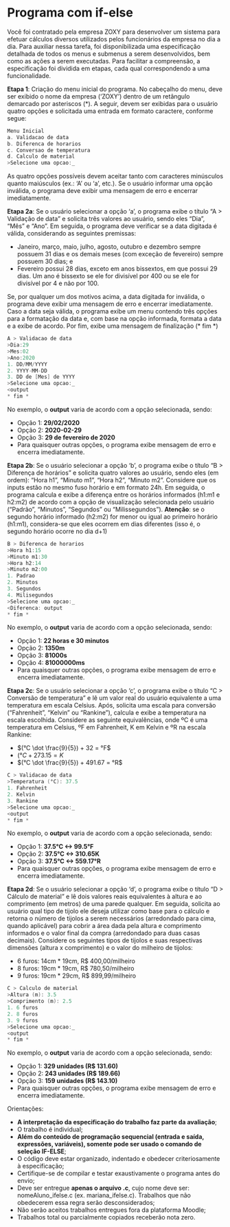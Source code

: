 # Programa com if-else

Você foi contratado pela empresa ZOXY para desenvolver um sistema para efetuar cálculos diversos utilizados pelos funcionários da empresa no dia a dia. Para auxiliar nessa tarefa, foi disponibilizada uma especificação detalhada de todos os menus e submenus a serem desenvolvidos, bem como as ações a serem executadas. Para facilitar a compreensão, a especificação foi dividida em etapas, cada qual correspondendo a uma funcionalidade.

**Etapa 1**: Criação do menu inicial do programa. No cabeçalho do menu, deve ser exibido o nome da empresa (‘ZOXY’) dentro de um retângulo demarcado por asteriscos (*). A seguir, devem ser exibidas para o usuário quatro opções e solicitada uma entrada em formato caractere, conforme segue:

```c
Menu Inicial
a. Validacao de data
b. Diferenca de horarios
c. Conversao de temperatura
d. Calculo de material
>Selecione uma opcao:_
```

As quatro opções possíveis devem aceitar tanto com caracteres minúsculos quanto maiúsculos (ex.: ‘A’ ou ‘a’, etc.). Se o usuário informar uma opção inválida, o programa deve exibir uma mensagem de erro e encerrar imediatamente.

**Etapa 2a**: Se o usuário selecionar a opção ‘a’, o programa exibe o título “A > Validação de data” e solicita três valores ao usuário, sendo eles “Dia”, “Mês” e “Ano”. Em seguida, o programa deve verificar se a data digitada é válida, considerando as seguintes premissas:
- Janeiro, março, maio, julho, agosto, outubro e dezembro sempre possuem 31 dias e os demais meses (com exceção de fevereiro) sempre possuem 30 dias; e
- Fevereiro possui 28 dias, exceto em anos bissextos, em que possui 29 dias. Um ano é bissexto se ele for divisível por 400 ou se ele for divisível por 4 e não por 100.

Se, por qualquer um dos motivos acima, a data digitada for inválida, o programa deve exibir uma mensagem de erro e encerrar imediatamente. Caso a data seja válida, o programa exibe um menu contendo três opções para a formatação da data e, com base na opção informada, formata a data e a exibe de acordo. Por fim, exibe uma mensagem de finalização (* fim *)

```c
A > Validacao de data
>Dia:29
>Mes:02
>Ano:2020
1. DD/MM/YYYY
2. YYYY-MM-DD
3. DD de [Mes] de YYYY
>Selecione uma opcao:_
<output
* fim *
```

No exemplo, o **output** varia de acordo com a opção selecionada, sendo:

- Opção 1: **29/02/2020**
- Opção 2: **2020-02-29**
- Opção 3: **29 de fevereiro de 2020**
- Para quaisquer outras opções, o programa exibe mensagem de erro e encerra imediatamente.

**Etapa 2b**: Se o usuário selecionar a opção ‘b’, o programa exibe o título “B > Diferença de horários” e solicita quatro valores ao usuário, sendo eles (em ordem): “Hora h1”, “Minuto m1”, “Hora h2”, “Minuto m2”. Considere que os inputs estão no mesmo fuso horário e em formato 24h. Em seguida, o programa calcula e exibe a diferença entre os horários informados (h1:m1 e h2:m2) de acordo com a opção de visualização selecionada pelo usuário (“Padrão”, “Minutos”, “Segundos” ou “Milissegundos”). **Atenção**: se o segundo horário informado (h2:m2) for menor ou igual ao primeiro horário (h1:m1), considera-se que eles ocorrem em dias diferentes (isso é, o segundo horário ocorre no dia d+1)

```c
B > Diferenca de horarios
>Hora h1:15
>Minuto m1:30
>Hora h2:14
>Minuto m2:00
1. Padrao
2. Minutos
3. Segundos
4. Milisegundos
>Selecione uma opcao:_
<Diferenca: output
* fim *
```

No exemplo, o **output** varia de acordo com a opção selecionada, sendo:

- Opção 1: **22 horas e 30 minutos**
- Opção 2: **1350m**
- Opção 3: **81000s**
- Opção 4: **81000000ms**
- Para quaisquer outras opções, o programa exibe mensagem de erro e encerra imediatamente.

**Etapa 2c**: Se o usuário selecionar a opção ‘c’, o programa exibe o título “C > Conversão de temperatura” e lê um valor real do usuário equivalente a uma temperatura em escala Celsius. Após, solicita uma escala para conversão (“Fahrenheit”, “Kelvin” ou “Rankine”), calcula e exibe a temperatura na escala escolhida. Considere as seguinte equivalências, onde ºC é uma temperatura em Celsius, ºF em Fahrenheit, K em Kelvin e ºR na escala Rankine:

- $(°C \dot \frac{9}{5}) + 32 = °F$
- $(°C + 273.15 = K$
- $(°C \dot \frac{9}{5}) + 491.67 = °R$

```c
C > Validacao de data
>Temperatura (°C): 37.5
1. Fahrenheit
2. Kelvin
3. Rankine
>Selecione uma opcao:_
<output
* fim *
```

No exemplo, o **output** varia de acordo com a opção selecionada, sendo:

- Opção 1: **37.5°C <-> 99.5°F**
- Opção 2: **37.5°C <-> 310.65K**
- Opção 3: **37.5°C <-> 559.17°R**
- Para quaisquer outras opções, o programa exibe mensagem de erro e encerra imediatamente.

**Etapa 2d**: Se o usuário selecionar a opção ‘d’, o programa exibe o título “D > Cálculo de material” e lê dois valores reais equivalentes à altura e ao comprimento (em metros) de uma parede qualquer. Em seguida, solicita ao usuário qual tipo de tijolo ele deseja utilizar como base para o cálculo e retorna o número de tijolos a serem necessários (arredondado para cima, quando aplicável) para cobrir a área dada pela altura e comprimento informados e o valor final da compra (arredondado para duas casas decimais). Considere os seguintes tipos de tijolos e suas respectivas dimensões (altura x comprimento) e o valor do milheiro de tijolos:

- 6 furos: 14cm * 19cm, R$ 400,00/milheiro
- 8 furos: 19cm * 19cm, R$ 780,50/milheiro
- 9 furos: 19cm * 29cm, R$ 899,99/milheiro

```c
C > Calculo de material
>Altura (m): 3.5
>Comprimento (m): 2.5
1. 6 furos
2. 8 furos
3. 9 furos
>Selecione uma opcao:_
<output
* fim *
```

No exemplo, o **output** varia de acordo com a opção selecionada, sendo:

- Opção 1: **329 unidades (R$ 131.60)**
- Opção 2: **243 unidades (R$ 189.66)**
- Opção 3: **159 unidades (R$ 143.10)**
- Para quaisquer outras opções, o programa exibe mensagem de erro e encerra imediatamente.

Orientações:
- **A interpretação da especificação do trabalho faz parte da avaliação**;
- O trabalho é individual;
- **Além do conteúdo de programação sequencial (entrada e saída, expressões, variáveis), somente pode ser usado o comando de seleção IF-ELSE**;
- O código deve estar organizado, indentado e obedecer criteriosamente à
especificação;
- Certifique-se de compilar e testar exaustivamente o programa antes do envio;
- Deve ser entregue **apenas o arquivo .c**, cujo nome deve ser: nomeAluno_ifelse.c (ex. mariana_ifelse.c). Trabalhos que não obedecerem essa regra serão desconsiderados;
- Não serão aceitos trabalhos entregues fora da plataforma Moodle;
- Trabalhos total ou parcialmente copiados receberão nota zero.
